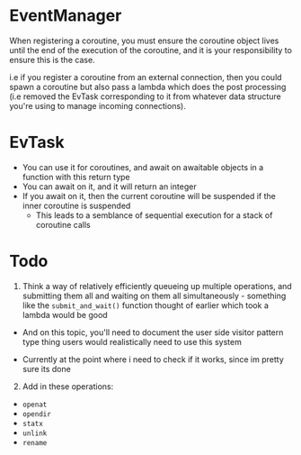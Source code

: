 # EventManager
When registering a coroutine, you must ensure the coroutine object lives until the end of the execution of the coroutine, and it is your responsibility to ensure this is the case.

i.e if you register a coroutine from an external connection, then you could spawn a coroutine but also pass a lambda which does the post processing (i.e removed the EvTask corresponding to it from whatever data structure you're using to manage incoming connections).

# EvTask
- You can use it for coroutines, and await on awaitable objects in a function with this return type
- You can await on it, and it will return an integer
- If you await on it, then the current coroutine will be suspended if the inner coroutine is suspended
  - This leads to a semblance of sequential execution for a stack of coroutine calls

# Todo
1. Think a way of relatively efficiently queueing up multiple operations, and submitting them all and waiting on them all simultaneously - something like the `submit_and_wait()` function thought of earlier which took a lambda would be good
  - And on this topic, you'll need to document the user side visitor pattern type thing users would realistically need to use this system

- Currently at the point where i need to check if it works, since im pretty sure its done

2. Add in these operations:
  - `openat`
  - `opendir`
  - `statx`
  - `unlink`
  - `rename`
